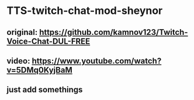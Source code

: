 # TTS-twitch-chat-mod-sheynor
## original: https://github.com/kamnov123/Twitch-Voice-Chat-DUL-FREE
## video: https://www.youtube.com/watch?v=5DMq0KyjBaM
## just add somethings

